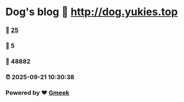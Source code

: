 # Dog's blog :link: http://dog.yukies.top 
### :page_facing_up: [25](http://dog.yukies.top/tag.html) 
### :speech_balloon: 5 
### :hibiscus: 48882 
### :alarm_clock: 2025-09-21 10:30:38 
### Powered by :heart: [Gmeek](https://github.com/Meekdai/Gmeek)
